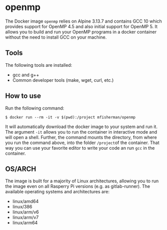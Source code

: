 # openmp
The Docker image `openmp` relies on Alpine 3.13.7 and contains GCC 10 which provides support for OpenMP 4.5 and also initial support for OpenMP 5.
It allows you to build and run your OpenMP programs in a docker container without the need to install GCC on your machine.

## Tools
The following tools are installed:
- gcc and g++
- Common developer tools (make, wget, curl, etc.)

## How to use
Run the following command:
```
$ docker run --rm -it -v $(pwd):/project mfisherman/openmp
```
It will automatically download the docker image to your system and run it.
The argument `-it` allows you to run the container in interactive mode and will open a shell.
Further, the command mounts the directory, from where you run the command above, into the folder `/project`of the container.
That way you can use your favorite editor to write your code an run `gcc` in the container.

## OS/ARCH
The image is built for a majority of Linux architectures, allowing you to run the image even on all Rasperry Pi versions (e.g. as gitlab-runner).
The available operating systems and architectures are:

 - linux/amd64
 - linux/386
 - linux/arm/v6
 - linux/arm/v7
 - linux/arm64
